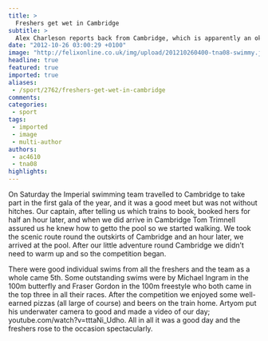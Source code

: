 ```yaml
---
title: >
  Freshers get wet in Cambridge
subtitle: >
  Alex Charleson reports back from Cambridge, which is apparently an okay university or something
date: "2012-10-26 03:00:29 +0100"
image: "http://felixonline.co.uk/img/upload/201210260400-tna08-swimmy.jpg"
headline: true
featured: true
imported: true
aliases:
 - /sport/2762/freshers-get-wet-in-cambridge
comments:
categories:
 - sport
tags:
 - imported
 - image
 - multi-author
authors:
 - ac4610
 - tna08
highlights:
---
```


On Saturday the Imperial swimming team travelled to Cambridge to take part in the first gala of the year, and it was a good meet but was not without hitches. Our captain, after telling us which trains to book, booked hers for half an hour later, and when we did arrive in Cambridge Tom Trimnell assured us he knew how to getto the pool so we started walking. We took the scenic route round the outskirts of Cambridge and an hour later, we arrived at the pool. After our little adventure round Cambridge we didn’t need to warm up and so the competition began.

There were good individual swims from all the freshers and the team as a whole came 5th. Some outstanding swims were by Michael Ingram in the 100m butterfly and Fraser Gordon in the 100m freestyle who both came in the top three in all their races. After the competition we enjoyed some well-earned pizzas (all large of course) and beers on the train home. Artyom put his underwater camera to good and made a video of our day; youtube.com/watch?v=tttaNi\_Udho. All in all it was a good day and the freshers rose to the occasion spectacularly.
